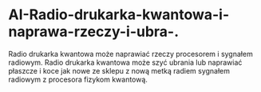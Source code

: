 # AI-Radio-drukarka-kwantowa-i-naprawa-rzeczy-i-ubra-.
Radio drukarka kwantowa może naprawiać rzeczy procesorem i sygnałem radiowym. Radio drukarka kwantowa może szyć ubrania lub naprawiać płaszcze i koce jak nowe ze sklepu z nową metką radiem sygnałem radiowym z procesora fizykom kwantową. 
